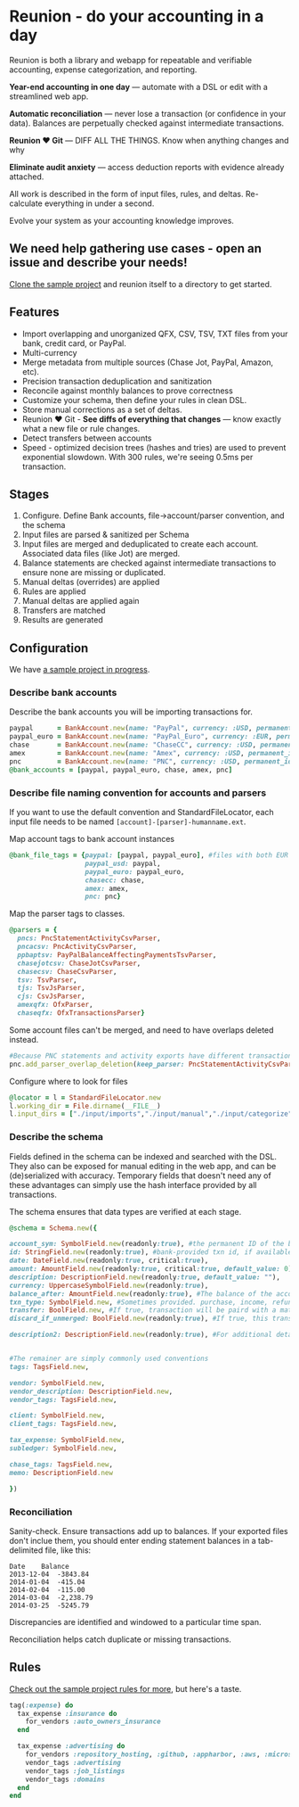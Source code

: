 # Reunion - do your accounting in a day

Reunion is both a library and webapp for repeatable and verifiable accounting, expense categorization, and reporting. 

**Year-end accounting in one day** &mdash; automate with a DSL or edit with a streamlined web app.

**Automatic reconciliation** &mdash; never lose a transaction (or confidence in your data). Balances are perpetually checked against intermediate transactions.

**Reunion :heart: Git** &mdash; DIFF ALL THE THINGS.  Know when anything changes and why

**Eliminate audit anxiety** &mdash; access deduction reports with evidence already attached.

All work is described in the form of input files, rules, and deltas. Re-calculate everything in under a second.

Evolve your system as your accounting knowledge improves.

## We need help gathering use cases - open an issue and describe your needs!

[Clone the sample project](https://github.com/imazen/reunion-sample) and reunion itself to a directory to get started.

## Features

* Import overlapping and unorganized QFX, CSV, TSV, TXT files from your bank, credit card, or PayPal.
* Multi-currency
* Merge metadata from multiple sources (Chase Jot, PayPal, Amazon, etc). 
* Precision transaction deduplication and sanitization
* Reconcile against monthly balances to prove correctness
* Customize your schema, then define your rules in clean DSL.
* Store manual corrections as a set of deltas. 
* Reunion :heart: Git - **See diffs of everything that changes** &mdash; know exactly what a new file or rule changes.
* Detect transfers between accounts
* Speed - optimized decision trees (hashes and tries) are used to prevent exponential slowdown. With 300 rules, we're seeing 0.5ms per transaction.

## Stages

1. Configure. Define Bank accounts, file->account/parser convention, and the schema
2. Input files are parsed & sanitized per Schema
3. Input files are merged and deduplicated to create each account. Associated data files (like Jot) are merged. 
4. Balance statements are checked against intermediate transactions to ensure none are missing or duplicated. 
5. Manual deltas (overrides) are applied
6. Rules are applied
7. Manual deltas are applied again
8. Transfers are matched
8. Results are generated


## Configuration

We have [a sample project in progress](https://github.com/imazen/reunion-sample). 

### Describe bank accounts

Describe the bank accounts you will be importing transactions for. 
```ruby
paypal      = BankAccount.new(name: "PayPal", currency: :USD, permanent_id: :paypal)
paypal_euro = BankAccount.new(name: "PayPal_Euro", currency: :EUR, permanent_id: :paypal_euro)
chase       = BankAccount.new(name: "ChaseCC", currency: :USD, permanent_id: :chasecc)
amex        = BankAccount.new(name: "Amex", currency: :USD, permanent_id: :amex)
pnc         = BankAccount.new(name: "PNC", currency: :USD, permanent_id: :pnc)
@bank_accounts = [paypal, paypal_euro, chase, amex, pnc]
```
### Describe file naming convention for accounts and parsers

If you want to use the default convention and StandardFileLocator, each input file needs to be named `[account]-[parser]-humanname.ext`.

Map account tags to bank account instances
```ruby
@bank_file_tags = {paypal: [paypal, paypal_euro], #files with both EUR and USD txns
                   paypal_usd: paypal, 
                   paypal_euro: paypal_euro,
                   chasecc: chase,
                   amex: amex,
                   pnc: pnc}
```

Map the parser tags to classes.
```ruby
@parsers = {
  pncs: PncStatementActivityCsvParser,
  pncacsv: PncActivityCsvParser,
  ppbaptsv: PayPalBalanceAffectingPaymentsTsvParser,
  chasejotcsv: ChaseJotCsvParser,
  chasecsv: ChaseCsvParser,
  tsv: TsvParser,
  tjs: TsvJsParser,
  cjs: CsvJsParser,
  amexqfx: OfxParser,
  chaseqfx: OfxTransactionsParser}
```

Some account files can't be merged, and need to have overlaps deleted instead.

```ruby
#Because PNC statements and activity exports have different transaction descriptions.
pnc.add_parser_overlap_deletion(keep_parser: PncStatementActivityCsvParser, discard_parser: PncActivityCsvParser)
```

Configure where to look for files

```ruby
@locator = l = StandardFileLocator.new 
l.working_dir = File.dirname(__FILE__)
l.input_dirs = ["./input/imports","./input/manual","./input/categorize"]
```

### Describe the schema

Fields defined in the schema can be indexed and searched with the DSL. They also can be exposed for manual editing in the web app, and can be (de)serialized with accuracy. Temporary fields that doesn't need any of these advantages can simply use the hash interface provided by all transactions.

The schema ensures that data types are verified at each stage. 

```ruby
@schema = Schema.new({

account_sym: SymbolField.new(readonly:true), #the permanent ID of the bank account
id: StringField.new(readonly:true), #bank-provided txn id, if available
date: DateField.new(readonly:true, critical:true), 
amount: AmountField.new(readonly:true, critical:true, default_value: 0),
description: DescriptionField.new(readonly:true, default_value: ""),
currency: UppercaseSymbolField.new(readonly:true),
balance_after: AmountField.new(readonly:true), #The balance of the account following the application of the transaction
txn_type: SymbolField.new, #Sometimes provided. purchase, income, refund, return, transfer, fee, or nil
transfer: BoolField.new, #If true, transaction will be paird with a matching one in a different account
discard_if_unmerged: BoolField.new(readonly:true), #If true, this transaction should only contain optional metadata

description2: DescriptionField.new(readonly:true), #For additional details, like Amazon order items


#The remainer are simply commonly used conventions 
tags: TagsField.new,

vendor: SymbolField.new,
vendor_description: DescriptionField.new,
vendor_tags: TagsField.new,

client: SymbolField.new,
client_tags: TagsField.new,

tax_expense: SymbolField.new,
subledger: SymbolField.new,

chase_tags: TagsField.new,
memo: DescriptionField.new

})
```

### Reconciliation

Sanity-check. Ensure transactions add up to balances. If your exported files don't inclue them, you should enter ending statement balances in a tab-delimited file, like this:

```tsv
Date	Balance
2013-12-04	-3843.84
2014-01-04	-415.04
2014-02-04	-115.00
2014-03-04	-2,238.79
2014-03-25	-5245.79
```

Discrepancies are identified and windowed to a particular time span.

Reconciliation helps catch duplicate or missing transactions. 

## Rules

[Check out the sample project rules for more](https://github.com/imazen/reunion-sample/tree/master/input/rules), but here's a taste.

```ruby
tag(:expense) do
  tax_expense :insurance do
    for_vendors :auto_owners_insurance 
  end

  tax_expense :advertising do
    for_vendors :repository_hosting, :github, :appharbor, :aws, :microsoft, :app_net, :heroku
    vendor_tags :advertising
    vendor_tags :job_listings
    vendor_tags :domains
  end 
end
```
